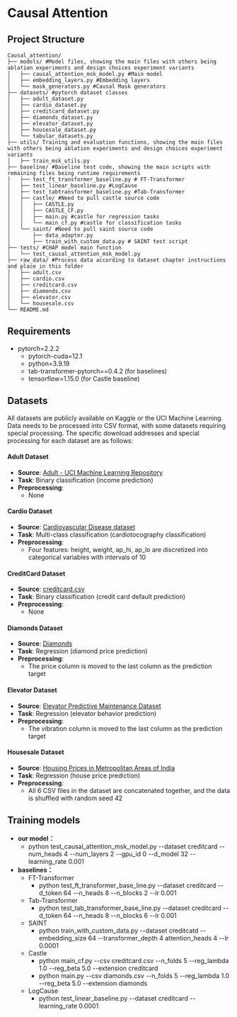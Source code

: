 # Causal Attention

## Project Structure

```
Causal_attention/
├── models/ #Model files, showing the main files with others being ablation experiments and design choices experiment variants
│   ├── causal_attention_msk_model.py #Main model
│   ├── embedding_layers.py #Embedding layers
│   └── mask_generators.py #Causal Mask generators
├── datasets/ #pytorch dataset classes
│   ├── adult_dataset.py
│   ├── cardio_dataset.py
│   ├── creditcard_dataset.py
│   ├── diamonds_dataset.py
│   ├── elevator_dataset.py
│   ├── housesale_dataset.py
│   └── tabular_datasets.py
├── utils/ Training and evaluation functions, showing the main files with others being ablation experiments and design choices experiment variants
│   ├── train_msk_utils.py
├── baseline/ #Baseline test code, showing the main scripts with remaining files being runtime requirements
│   ├── test_ft_transformer_baseline.py # FT-Transformer
│   ├── test_linear_baseline.py #LogCause
│   ├── test_tabtransformer_baseline.py #Tab-Transformer
│   ├── castle/ #Need to pull castle source code
│   │   ├── CASTLE.py 
│   │   ├── CASTLE_CF.py
│   │   ├── main.py #castle for regression tasks
│   │   └── main_cf.py #castle for classification tasks
│   └── saint/ #Need to pull saint source code
│       ├── data_adapter.py
│       ├── train_with_custom_data.py # SAINT test script
├── tests/ #CHAP model main function
│   └── test_causal_attention_msk_model.py
├── raw_data/ #Process data according to dataset chapter instructions and place in this folder
│   ├── adult.csv
│   ├── cardio.csv
│   ├── creditcard.csv
│   ├── diamonds.csv
│   ├── elevator.csv
│   └── housesale.csv
└── README.md
```

## Requirements

- pytorch=2.2.2
  - pytorch-cuda=12.1
  - python=3.9.19
  - tab-transformer-pytorch==0.4.2 (for baselines)
  - tensorflow=1.15.0 (for Castle baseline)

## Datasets

All datasets are publicly available on Kaggle or the UCI Machine Learning. Data needs to be processed into CSV format, with some datasets requiring special processing. The specific download addresses and special processing for each dataset are as follows:

#### Adult Dataset
- **Source**: [Adult - UCI Machine Learning Repository](https://archive.ics.uci.edu/dataset/2/adult)
- **Task**: Binary classification (income prediction)
- **Preprocessing**:
  - None


#### Cardio Dataset
- **Source**: [Cardiovascular Disease dataset](https://www.kaggle.com/datasets/sulianova/cardiovascular-disease-dataset)
- **Task**: Multi-class classification (cardiotocography classification)
- **Preprocessing**:
  - Four features: height, weight, ap_hi, ap_lo are discretized into categorical variables with intervals of 10

#### CreditCard Dataset
- **Source**: [creditcard.csv](https://www.kaggle.com/datasets/arockiaselciaa/creditcardcsv)
- **Task**: Binary classification (credit card default prediction)
- **Preprocessing**:
  - None

#### Diamonds Dataset
- **Source**: [Diamonds](https://www.kaggle.com/datasets/shivam2503/diamonds)
- **Task**: Regression (diamond price prediction)
- **Preprocessing**:
  - The price column is moved to the last column as the prediction target

#### Elevator Dataset
- **Source**: [Elevator Predictive Maintenance Dataset](https://www.kaggle.com/datasets/shivamb/elevator-predictive-maintenance-dataset)
- **Task**: Regression (elevator behavior prediction)
- **Preprocessing**:
  - The vibration column is moved to the last column as the prediction target

#### Housesale Dataset
- **Source**: [Housing Prices in Metropolitan Areas of India](https://www.kaggle.com/datasets/ruchi798/housing-prices-in-metropolitan-areas-of-india)
- **Task**: Regression (house price prediction)
- **Preprocessing**:
  - All 6 CSV files in the dataset are concatenated together, and the data is shuffled with random seed 42

## Training models

* **our model：**
  * python test_causal_attention_msk_model.py --dataset creditcard --num_heads 4 --num_layers 2 --gpu_id 0 --d_model 32 --learning_rate 0.001
* **baselines：**
  * FT-Transformer
    * python test_ft_transformer_base_line.py --dataset creditcard --d_token 64 --n_heads 8 --n_blocks 2 --lr 0.001
  * Tab-Transformer
    * python test_tab_transformer_base_line.py --dataset creditcard --d_token 64 --n_heads 8 --n_blocks 6 --lr 0.001
  * SAINT
    * python train_with_custom_data.py --dataset creditcatd --embedding_size 64 --transformer_depth 4 attention_heads 4 --lr 0.0001 
  * Castle
    * python main_cf.py   --csv creditcard.csv  --n_folds 5   --reg_lambda 1.0   --reg_beta 5.0  --extension creditcard
    * python main.py   --csv diamonds.csv  --n_folds 5   --reg_lambda 1.0   --reg_beta 5.0  --extension diamonds
  * LogCause
    * python test_linear_baseline.py --dataset creditcard --learning_rate 0.0001

